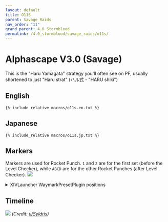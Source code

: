 ```yaml
---
layout: default
title: O11S
parent: Savage Raids
nav_order: "11"
grand_parent: 4.0 Stormblood
permalink: /4.0_stormblood/savage_raids/o11s/
---
```


# Alphascape V3.0 (Savage)

This is the "Haru Yamagata" strategy you'll often see on PF, usually shortened to just "Haru strat" (ハル式 - "HARU shiki")

## English
```
{% include_relative macros/o11s.en.txt %}
```

## Japanese
```
{% include_relative macros/o11s.jp.txt %}
```

## Markers

Markers are used for Rocket Punch. `1` and `2` are for the first set (before the Level Checker), while `ABCD` are for the other Rocket Punches (after Level Checker).
![](images/markers.jpg)
<details markdown=block>
<summary>XIVLauncher WaymarkPresetPlugin positions</summary>

```json
{"Name":"O11S","MapID":593,"A":{"X":89.0,"Y":0.0,"Z":81.0,"ID":0,"Active":true},"B":{"X":119.0,"Y":0.0,"Z":89.0,"ID":1,"Active":true},"C":{"X":111.0,"Y":0.0,"Z":119.0,"ID":2,"Active":true},"D":{"X":81.0,"Y":0.0,"Z":111.0,"ID":3,"Active":true},"One":{"X":100.0,"Y":0.0,"Z":100.0,"ID":4,"Active":true},"Two":{"X":100.0,"Y":0.0,"Z":110.0,"ID":5,"Active":true},"Three":{"X":0.0,"Y":0.0,"Z":0.0,"ID":6,"Active":false},"Four":{"X":0.0,"Y":0.0,"Z":0.0,"ID":7,"Active":false}}
```

</details>

## Timeline

![](https://i.redd.it/0wvi1hmhgkp11.png)
*(Credit: [u/Syldris](https://www.reddit.com/r/ffxiv/comments/9kff83/alphascapesavage_rotation_and_timeline_images_list/))*
